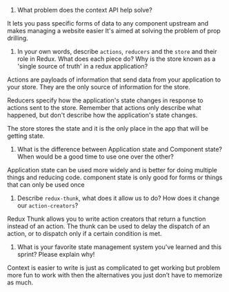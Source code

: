 1. What problem does the context API help solve?

It lets you pass specific forms of data to any component upstream and makes managing a website easier It's aimed at solving the problem of prop drilling.

1. In your own words, describe `actions`, `reducers` and the `store` and their role in Redux. What does each piece do? Why is the store known as a 'single source of truth' in a redux application?

Actions are payloads of information that send data from your application to your store. They are the only source of information for the store. 

Reducers specify how the application's state changes in response to actions sent to the store. Remember that actions only describe what happened, but don't describe how the application's state changes.

The store stores the state and it is the only place in the app that will be getting state.

1. What is the difference between Application state and Component state? When would be a good time to use one over the other?

Application state can be used more widely and is better for doing multiple things and reducing code. component state is only good for forms or things that can only be used once

1. Describe `redux-thunk`, what does it allow us to do? How does it change our `action-creators`?

Redux Thunk allows you to write action creators that return a function instead of an action. The thunk can be used to delay the dispatch of an action, or to dispatch only if a certain condition is met. 

1. What is your favorite state management system you've learned and this sprint? Please explain why!

Context is easier to write is just as complicated to get working but problem more fun to work with then the alternatives you just don’t have to memorize as much.